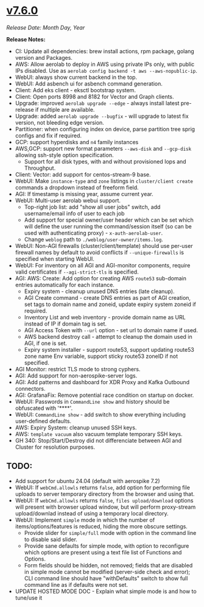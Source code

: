 # [v7.6.0](https://github.com/aerospike/aerolab/releases/tag/7.6.0)

_Release Date: Month Day, Year_

**Release Notes:**
* CI: Update all dependencies: brew install actions, rpm package, golang version and Packages.
* AWS: Allow aerolab to deploy in AWS using private IPs only, with public IPs disabled. Use as `aerolab config backend -t aws --aws-nopublic-ip`.
* WebUI: always show current backend in the top.
* WebUI: Add asbench ui for asbench command generation.
* Client: Add eks client - eksctl bootstrap system.
* Client: Open ports 8998 and 8182 for Vector and Graph clients.
* Upgrade: improved `aerolab upgrade --edge` - always install latest pre-release if multiple are available.
* Upgrade: added `aerolab upgrade --bugfix` - will upgrade to latest fix version, not bleeding edge version.
* Partitioner: when configuring index on device, parse partition tree sprig configs and fix if required.
* GCP: support hyperdisks and `n4` family instances
* AWS,GCP: support new format parameters `--aws-disk` and `--gcp-disk` allowing ssh-style option specification.
  * Support for all disk types, with and without provisioned Iops and Throughput.
* Client: Vector: add support for centos-stream-9 base.
* WebUI: Make `instance-type` and `zone` listings in `cluster/client create` commands a dropdown instead of freeform field.
* AGI: If timestamp is missing year, assume current year.
* WebUI: Multi-user aerolab webui support.
  * Top-right job list: add "show all user jobs" switch, add username/email info of user to each job
  * Add support for special owner/user header which can be set which will define the user running the command/session itself (so can be used with authenticating proxy) - `x-auth-aerolab-user`.
  * Change `weblog` path to `./weblog/user-owner/items.log`.
* WebUI: Non-AGI firewalls (cluster/client/template) should use per-user firewall names by default to avoid conflicts if `--unique-firewalls` is specified when starting WebUI.
* WebUI: For inventory on all AGI and AGI-monitor components, require valid certificates if `--agi-strict-tls` is specified.
* AGI: AWS: Create: Add option for creating AWS `route53` sub-domain entries automatically for each instance.
  * Expiry system - cleanup unused DNS entries (late cleanup).
  * AGI Create command - create DNS entries as part of AGI creation, set tags to domain name and zoneid, update expiry system zoneid if required.
  * Inventory List and web inventory - provide domain name as URL instead of IP if domain tag is set.
  * AGI Access Token with `--url` option - set url to domain name if used.
  * AWS backend destroy call - attempt to cleanup the domain used in AGI, if one is set.
  * Expiry system installer - support route53, support updating route53 zone name Env variable, support sticky route53 zoneID if not specified.
* AGI Monitor: restrict TLS mode to strong cyphers.
* AGI: Add support for non-aerospike-server logs.
* AGI: Add patterns and dashboard for XDR Proxy and Kafka Outbound connectors.
* AGI: GrafanaFix: Remove potential race condition on startup on docker.
* WebUI: Passwords in `CommandLine show` and history should be obfuscated with '****'.
* WebUI: `CommandLine show` - add switch to show everything including user-defined defaults.
* AWS: Expiry System: cleanup unused SSH keys.
* AWS: `template vacuum` also vacuum template temporary SSH keys.
* GH 340: Stop/Start/Destroy did not differenciate between AGI and Cluster for resolution purposes.

## TODO:

* Add support for ubuntu 24.04 (default with aerospike 7.2)
* WebUI: If `webCmd.allowls` returns `false`, add option for performing file uploads to server temporary directory from the browser and using that.
* WebUI: If `webCmd.allowls` returns `false`, `files upload/download` options will present with browser upload window, but will perform proxy-stream upload/downlad instead of using a temporary local directory.
* WebUI: Implement `simple` mode in which the number of items/options/features is reduced, hiding the more obscure settings.
  * Provide slider for `simple/full` mode with option in the command line to disable said slider.
  * Provide sane defaults for simple mode, with option to reconfigure which options are present using a text file list of Functions and Options.
  * Form fields should be hidden, not removed; fields that are disabled in simple mode cannot be modified (server-side check and error); CLI command line should have "withDefaults" switch to show full command line as if defaults were not set.
* UPDATE HOSTED MODE DOC - Explain what simple mode is and how to tune/use it
